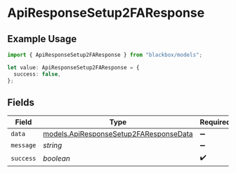 # ApiResponseSetup2FAResponse

## Example Usage

```typescript
import { ApiResponseSetup2FAResponse } from "blackbox/models";

let value: ApiResponseSetup2FAResponse = {
  success: false,
};
```

## Fields

| Field                                                                                  | Type                                                                                   | Required                                                                               | Description                                                                            |
| -------------------------------------------------------------------------------------- | -------------------------------------------------------------------------------------- | -------------------------------------------------------------------------------------- | -------------------------------------------------------------------------------------- |
| `data`                                                                                 | [models.ApiResponseSetup2FAResponseData](../models/apiresponsesetup2faresponsedata.md) | :heavy_minus_sign:                                                                     | N/A                                                                                    |
| `message`                                                                              | *string*                                                                               | :heavy_minus_sign:                                                                     | N/A                                                                                    |
| `success`                                                                              | *boolean*                                                                              | :heavy_check_mark:                                                                     | N/A                                                                                    |